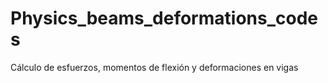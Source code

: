# Physics_beams_deformations_codes
Cálculo de esfuerzos, momentos de flexión y deformaciones en vigas
